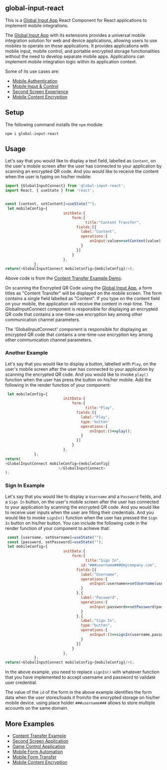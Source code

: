 
## global-input-react

This is a [Global Input App](https://globalinput.co.uk) React Component for React applications to implement mobile integrations.

The [Global Input App](https://globalinput.co.uk) with its extensions provides a universal mobile integration solution for web and device applications, allowing users to use mobiles to operate on those applications. It provides applications with mobile input, mobile control, and portable encrypted storage functionalities without the need to develop separate mobile apps. Applications can implement mobile integration logic within its application context.

Some of its use cases are:
* [Mobile Authentication](https://globalinput.co.uk/global-input-app/about-mobile-authentication)
* [Mobile Input & Control](https://globalinput.co.uk/global-input-app/about-mobile-control)
* [Second Screen Experience](https://globalinput.co.uk/global-input-app/about-second-screen)
* [Mobile Content Encryption](https://globalinput.co.uk/global-input-app/about-print-scan-qrcodes)

## Setup

The following command installs the ```npm``` module:

```shell
npm i global-input-react
```

## Usage

Let's say that you would like to display a text field, labelled as ```Content```, on the user's mobile screen after the user has connected to your application by scanning an encrypted QR code. And you would like to receive the content when the user is typing on his/her mobile:

```JavaScript
import {GlobalInputConnect} from 'global-input-react';
import React, { useState } from 'react';


const [content, setContent]=useState("");  
 let mobileConfig={        
                          initData:{                              
                              form:{
                                	title:"Content Transfer",   
                                fields:[{
                                  label:"Content",            
                                  operations:{
                                      onInput:value=>setContent(value);
                                  }
                                }]
                              }
                          },
             };
return(<GlobalInputConnect mobileConfig={mobileConfig}/>);
```

Above code is from the [Content Transfer Example Demo](https://globalinput.co.uk/global-input-app/content-transfer).

On scanning the Encrypted QR Code using the [Global Input App](https://globalinput.co.uk/), a form titles as "Content Transfer" will be displayed on the mobile screen. The form contains a single field labelled as "Content". If you type on the content field on your mobile, the application will receive the content in real-time. The GlobalInputConnect component is responsible for displaying an encrypted QR code that contains a one-time-use encryption key among other communication channel parameters.

The 'GlobalInputConnect' component is responsible for displaying an encrypted QR code that contains a one-time-use encryption key among other communication channel parameters.


### Another Example

Let's say that you would like to display a button, labelled with ```Play```, on the user's mobile screen after the user has connected to your application by scanning the encrypted QR code. And you would like to invoke ```play()``` function when the user has press the button on his/her mobile. Add the following in the render function of your component:


```JavaScript
 let mobileConfig={        
                          initData:{                              
                              form:{
                                	title:"Play",   
                                fields:[{
                                  label:"Play",
                                  type:'button'           
                                  operations:{
                                      onInput:()=>play();
                                  }
                                }]
                              }
                          },
             };
return(
<GlobalInputConnect mobileConfig={mobileConfig}
                        </GlobalInputConnect>
);
```

### Sign In Example
Let's say that you would like to display a ```Username``` and a ```Password``` fields, and a ```Sign In``` button, on
the user's mobile screen after the user has connected to your application by scanning the encrypted QR code. And you would like to receive user inputs when the user are filling their credentials. And you would like to invoke ```signIn()``` function when the user has pressed the ```Sign In``` button on
his/her button. You can include the following code in the render function of your component to achieve that:


```JavaScript
 const [username, setUsername]=useState("");  
 const [password, setPassword]=useState("");  
 let mobileConfig={        
                          initData:{                              
                              form:{
                                	title:"Sign In",
                                  id:"###username###@mycompany.com",  
                                fields:[{
                                  label:"Username",            
                                  operations:{
                                      onInput:username=>setUsername(username);
                                  }
                                },{
                                  label:"Password",            
                                  operations:{
                                      onInput:password=>setPassword(password);
                                  }
                                },{
                                  label:"Sign In",
                                  type:"button",            
                                  operations:{
                                      onInput:()=>signIn(username,password);
                                  }
                                }]
                              }
                          },
             };
return(<GlobalInputConnect mobileConfig={mobileConfig}/>);
```
In the above example, you need to replace ```signIn()``` with whatever function that you have implemented to accept username and password to validate user credential.

The value of the ```id``` of the form in the above example identifies the form data when the user stores/loads it from/to the encrypted storage on his/her mobile device. using place holder ```###username###``` allows to store multiple accounts on the same domain.

## More Examples
* [Content Transfer Example](https://globalinput.co.uk/global-input-app/content-transfer)
* [Second Screen Application](https://globalinput.co.uk/global-input-app/video-player)
* [Game Control Application](https://globalinput.co.uk/global-input-app/game-example)
* [Mobile Form Automation](https://globalinput.co.uk/global-input-app/send-message)
* [Mobile Form Transfer](https://globalinput.co.uk/global-input-app/form-data-transfer)
* [Mobile Content Encryption](https://globalinput.co.uk/global-input-app/qr-printing)
